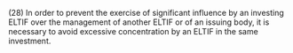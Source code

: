 (28) In order to prevent the exercise of significant influence by an investing ELTIF over the management of another ELTIF or of an issuing body, it is necessary to avoid excessive concentration by an ELTIF in the same investment.
